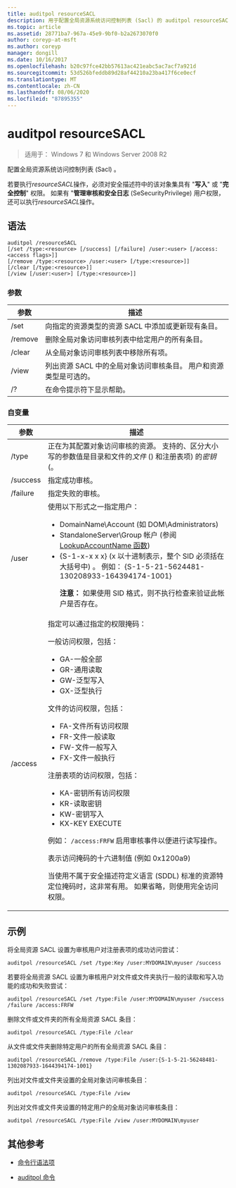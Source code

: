 ```yaml
---
title: auditpol resourceSACL
description: 用于配置全局资源系统访问控制列表 (Sacl) 的 auditpol resourceSACL 命令的参考文章。
ms.topic: article
ms.assetid: 28771ba7-967a-45e9-9bf0-b2a2673070f0
author: coreyp-at-msft
ms.author: coreyp
manager: dongill
ms.date: 10/16/2017
ms.openlocfilehash: b20c97fce42bb57613ac421eabc5ac7acf7a921d
ms.sourcegitcommit: 53d526bfeddb89d28af44210a23ba417f6ce0ecf
ms.translationtype: MT
ms.contentlocale: zh-CN
ms.lasthandoff: 08/06/2020
ms.locfileid: "87895355"
---
```

# <a name="auditpol-resourcesacl"></a>auditpol resourceSACL

> 适用于： Windows 7 和 Windows Server 2008 R2

配置全局资源系统访问控制列表 (Sacl) 。

若要执行*resourceSACL*操作，必须对安全描述符中的该对象集具有 "**写入**" 或 "**完全控制**" 权限。 如果有 "**管理审核和安全日志** (SeSecurityPrivilege) 用户权限，还可以执行*resourceSACL*操作。

## <a name="syntax"></a>语法

```
auditpol /resourceSACL
[/set /type:<resource> [/success] [/failure] /user:<user> [/access:<access flags>]]
[/remove /type:<resource> /user:<user> [/type:<resource>]]
[/clear [/type:<resource>]]
[/view [/user:<user>] [/type:<resource>]]
```

### <a name="parameters"></a>参数

| 参数 | 描述 |
| --------- | ----------- |
| /set | 向指定的资源类型的资源 SACL 中添加或更新现有条目。 |
| /remove | 删除全局对象访问审核列表中给定用户的所有条目。 |
| /clear | 从全局对象访问审核列表中移除所有项。|
| /view | 列出资源 SACL 中的全局对象访问审核条目。 用户和资源类型是可选的。 |
| /? | 在命令提示符下显示帮助。 |

### <a name="arguments"></a>自变量

| 参数 | 描述 |
| -------- | ----------- |
| /type | 正在为其配置对象访问审核的资源。 支持的、区分大小写的参数值是目录和文件的*文件* () 和注册表项) 的*密钥* (。 |
| /success | 指定成功审核。 |
| /failure | 指定失败的审核。 |
| /user | 使用以下形式之一指定用户：<ul><li> DomainName\Account (如 DOM\Administrators) </li><li>StandaloneServer\Group 帐户 (参阅[LookupAccountName 函数](/windows/win32/api/winbase/nf-winbase-lookupaccountnamea)) </li><li>{S-1-x-x x x} (x 以十进制表示，整个 SID 必须括在大括号中) 。 例如： {S-1-5-21-5624481-130208933-164394174-1001}<p>**注意：** 如果使用 SID 格式，则不执行检查来验证此帐户是否存在。</li></ul> |
| /access | 指定可以通过指定的权限掩码：<p>一般访问权限，包括：<ul><li>GA-一般全部</li><li>GR-通用读取</li><li>GW-泛型写入</li><li>GX-泛型执行</li></ul><p>文件的访问权限，包括：<ul><li>FA-文件所有访问权限</li><li>FR-文件一般读取</li><li>FW-文件一般写入</li><li>FX-文件一般执行</li></ul><p>注册表项的访问权限，包括：<ul><li>KA-密钥所有访问权限</li><li>KR-读取密钥</li><li>KW-密钥写入</li><li>KX-KEY EXECUTE</li></ul><p>例如： `/access:FRFW` 启用审核事件以便进行读写操作。<p>表示访问掩码的十六进制值 (例如 0x1200a9) <p>当使用不属于安全描述符定义语言 (SDDL) 标准的资源特定位掩码时，这非常有用。 如果省略，则使用完全访问权限。 |

## <a name="examples"></a>示例

将全局资源 SACL 设置为审核用户对注册表项的成功访问尝试：

```
auditpol /resourceSACL /set /type:Key /user:MYDOMAIN\myuser /success
```

若要将全局资源 SACL 设置为审核用户对文件或文件夹执行一般的读取和写入功能的成功和失败尝试：

```
auditpol /resourceSACL /set /type:File /user:MYDOMAIN\myuser /success /failure /access:FRFW
```

删除文件或文件夹的所有全局资源 SACL 条目：

```
auditpol /resourceSACL /type:File /clear
```

从文件或文件夹删除特定用户的所有全局资源 SACL 条目：

```
auditpol /resourceSACL /remove /type:File /user:{S-1-5-21-56248481-1302087933-1644394174-1001}
```

列出对文件或文件夹设置的全局对象访问审核条目：

```
auditpol /resourceSACL /type:File /view
```

列出对文件或文件夹设置的特定用户的全局对象访问审核条目：

```
auditpol /resourceSACL /type:File /view /user:MYDOMAIN\myuser
```

## <a name="additional-references"></a>其他参考

- [命令行语法项](command-line-syntax-key.md)

- [auditpol 命令](auditpol.md)
